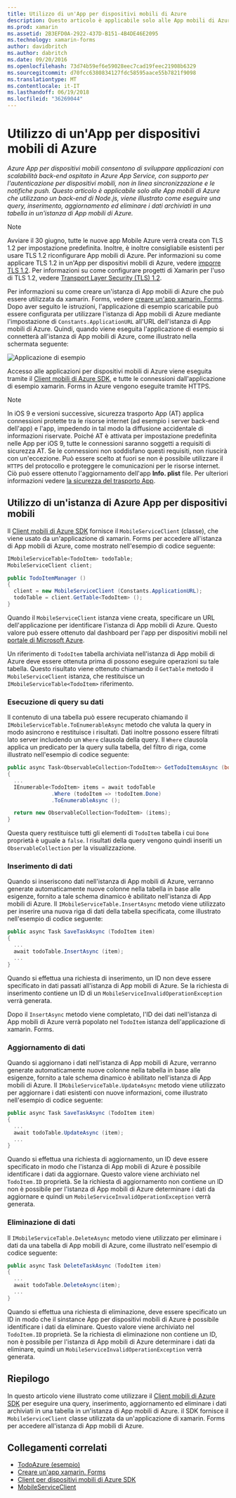 ```yaml
---
title: Utilizzo di un'App per dispositivi mobili di Azure
description: Questo articolo è applicabile solo alle App mobili di Azure che utilizzano un back-end di Node.js, viene illustrato come eseguire una query, inserimento, aggiornamento ed eliminare i dati archiviati in una tabella in un'istanza di App mobili di Azure.
ms.prod: xamarin
ms.assetid: 2B3EFD0A-2922-437D-B151-4B4DE46E2095
ms.technology: xamarin-forms
author: davidbritch
ms.author: dabritch
ms.date: 09/20/2016
ms.openlocfilehash: 73d74b59ef6e59028eec7cad19feec21908b6329
ms.sourcegitcommit: d70fcc6380834127fdc58595aace55b7821f9098
ms.translationtype: MT
ms.contentlocale: it-IT
ms.lasthandoff: 06/19/2018
ms.locfileid: "36269044"
---
```

# <a name="consuming-an-azure-mobile-app"></a>Utilizzo di un'App per dispositivi mobili di Azure

_Azure App per dispositivi mobili consentono di sviluppare applicazioni con scalabilità back-end ospitato in Azure App Service, con supporto per l'autenticazione per dispositivi mobili, non in linea sincronizzazione e le notifiche push. Questo articolo è applicabile solo alle App mobili di Azure che utilizzano un back-end di Node.js, viene illustrato come eseguire una query, inserimento, aggiornamento ed eliminare i dati archiviati in una tabella in un'istanza di App mobili di Azure._

> [!NOTE]
> Avviare il 30 giugno, tutte le nuove app Mobile Azure verrà creata con TLS 1.2 per impostazione predefinita. Inoltre, è inoltre consigliabile esistenti per usare TLS 1.2 riconfigurare App mobili di Azure. Per informazioni su come applicare TLS 1.2 in un'App per dispositivi mobili di Azure, vedere [imporre TLS 1.2](/azure/app-service/app-service-web-tutorial-custom-ssl#enforce-tls-1112). Per informazioni su come configurare progetti di Xamarin per l'uso di TLS 1.2, vedere [Transport Layer Security (TLS) 1.2](~/cross-platform/app-fundamentals/transport-layer-security.md).

Per informazioni su come creare un'istanza di App mobili di Azure che può essere utilizzata da xamarin. Forms, vedere [creare un'app xamarin. Forms](https://azure.microsoft.com/documentation/articles/app-service-mobile-xamarin-forms-get-started/). Dopo aver seguito le istruzioni, l'applicazione di esempio scaricabile può essere configurata per utilizzare l'istanza di App mobili di Azure mediante l'impostazione di `Constants.ApplicationURL` all'URL dell'istanza di App mobili di Azure. Quindi, quando viene eseguita l'applicazione di esempio si connetterà all'istanza di App mobili di Azure, come illustrato nella schermata seguente:

![](azure-images/portal.png "Applicazione di esempio")

Accesso alle applicazioni per dispositivi mobili di Azure viene eseguita tramite il [Client mobili di Azure SDK](https://www.nuget.org/packages/Microsoft.Azure.Mobile.Client/), e tutte le connessioni dall'applicazione di esempio xamarin. Forms in Azure vengono eseguite tramite HTTPS.

> [!NOTE]
> In iOS 9 e versioni successive, sicurezza trasporto App (AT) applica connessioni protette tra le risorse internet (ad esempio i server back-end dell'app) e l'app, impedendo in tal modo la diffusione accidentale di informazioni riservate. Poiché AT è attivata per impostazione predefinita nelle App per iOS 9, tutte le connessioni saranno soggetti a requisiti di sicurezza AT. Se le connessioni non soddisfano questi requisiti, non riuscirà con un'eccezione.
> Può essere scelto at fuori se non è possibile utilizzare il `HTTPS` del protocollo e proteggere le comunicazioni per le risorse internet. Ciò può essere ottenuto l'aggiornamento dell'app **Info. plist** file. Per ulteriori informazioni vedere [la sicurezza del trasporto App](~/ios/app-fundamentals/ats.md).

## <a name="consuming-an-azure-mobile-app-instance"></a>Utilizzo di un'istanza di Azure App per dispositivi mobili

Il [Client mobili di Azure SDK](https://www.nuget.org/packages/Microsoft.Azure.Mobile.Client/) fornisce il `MobileServiceClient` (classe), che viene usato da un'applicazione di xamarin. Forms per accedere all'istanza di App mobili di Azure, come mostrato nell'esempio di codice seguente:

```csharp
IMobileServiceTable<TodoItem> todoTable;
MobileServiceClient client;

public TodoItemManager ()
{
  client = new MobileServiceClient (Constants.ApplicationURL);
  todoTable = client.GetTable<TodoItem> ();
}
```

Quando il `MobileServiceClient` istanza viene creata, specificare un URL dell'applicazione per identificare l'istanza di App mobili di Azure. Questo valore può essere ottenuto dal dashboard per l'app per dispositivi mobili nel [portale di Microsoft Azure](https://portal.azure.com/).

Un riferimento di `TodoItem` tabella archiviata nell'istanza di App mobili di Azure deve essere ottenuta prima di possono eseguire operazioni su tale tabella. Questo risultato viene ottenuto chiamando il `GetTable` metodo il `MobileServiceClient` istanza, che restituisce un `IMobileServiceTable<TodoItem>` riferimento.

### <a name="querying-data"></a>Esecuzione di query su dati

Il contenuto di una tabella può essere recuperato chiamando il `IMobileServiceTable.ToEnumerableAsync` metodo che valuta la query in modo asincrono e restituisce i risultati. Dati inoltre possono essere filtrati lato server includendo un `Where` clausola della query. Il `Where` clausola applica un predicato per la query sulla tabella, del filtro di riga, come illustrato nell'esempio di codice seguente:

```csharp
public async Task<ObservableCollection<TodoItem>> GetTodoItemsAsync (bool syncItems = false)
{
  ...
  IEnumerable<TodoItem> items = await todoTable
              .Where (todoItem => !todoItem.Done)
              .ToEnumerableAsync ();

  return new ObservableCollection<TodoItem> (items);
}
```

Questa query restituisce tutti gli elementi di `TodoItem` tabella i cui `Done` proprietà è uguale a `false`. I risultati della query vengono quindi inseriti un `ObservableCollection` per la visualizzazione.

### <a name="inserting-data"></a>Inserimento di dati

Quando si inseriscono dati nell'istanza di App mobili di Azure, verranno generate automaticamente nuove colonne nella tabella in base alle esigenze, fornito a tale schema dinamico è abilitato nell'istanza di App mobili di Azure. Il `IMobileServiceTable.InsertAsync` metodo viene utilizzato per inserire una nuova riga di dati della tabella specificata, come illustrato nell'esempio di codice seguente:

```csharp
public async Task SaveTaskAsync (TodoItem item)
{
  ...
  await todoTable.InsertAsync (item);
  ...
}
```

Quando si effettua una richiesta di inserimento, un ID non deve essere specificato in dati passati all'istanza di App mobili di Azure. Se la richiesta di inserimento contiene un ID di un `MobileServiceInvalidOperationException` verrà generata.

Dopo il `InsertAsync` metodo viene completato, l'ID dei dati nell'istanza di App mobili di Azure verrà popolato nel `TodoItem` istanza dell'applicazione di xamarin. Forms.

### <a name="updating-data"></a>Aggiornamento di dati

Quando si aggiornano i dati nell'istanza di App mobili di Azure, verranno generate automaticamente nuove colonne nella tabella in base alle esigenze, fornito a tale schema dinamico è abilitato nell'istanza di App mobili di Azure. Il `IMobileServiceTable.UpdateAsync` metodo viene utilizzato per aggiornare i dati esistenti con nuove informazioni, come illustrato nell'esempio di codice seguente:

```csharp
public async Task SaveTaskAsync (TodoItem item)
{
  ...
  await todoTable.UpdateAsync (item);
  ...
}
```

Quando si effettua una richiesta di aggiornamento, un ID deve essere specificato in modo che l'istanza di App mobili di Azure è possibile identificare i dati da aggiornare. Questo valore viene archiviato nel `TodoItem.ID` proprietà. Se la richiesta di aggiornamento non contiene un ID non è possibile per l'istanza di App mobili di Azure determinare i dati da aggiornare e quindi un `MobileServiceInvalidOperationException` verrà generata.

### <a name="deleting-data"></a>Eliminazione di dati

Il `IMobileServiceTable.DeleteAsync` metodo viene utilizzato per eliminare i dati da una tabella di App mobili di Azure, come illustrato nell'esempio di codice seguente:

```csharp
public async Task DeleteTaskAsync (TodoItem item)
{
  ...
  await todoTable.DeleteAsync(item);
  ...
}
```

Quando si effettua una richiesta di eliminazione, deve essere specificato un ID in modo che il sinstance App per dispositivi mobili di Azure è possibile identificare i dati da eliminare. Questo valore viene archiviato nel `TodoItem.ID` proprietà. Se la richiesta di eliminazione non contiene un ID, non è possibile per l'istanza di App mobili di Azure determinare i dati da eliminare, quindi un `MobileServiceInvalidOperationException` verrà generata.

## <a name="summary"></a>Riepilogo

In questo articolo viene illustrato come utilizzare il [Client mobili di Azure SDK](https://www.nuget.org/packages/Microsoft.Azure.Mobile.Client/) per eseguire una query, inserimento, aggiornamento ed eliminare i dati archiviati in una tabella in un'istanza di App mobili di Azure. il SDK fornisce il `MobileServiceClient` classe utilizzata da un'applicazione di xamarin. Forms per accedere all'istanza di App mobili di Azure.


## <a name="related-links"></a>Collegamenti correlati

- [TodoAzure (esempio)](https://developer.xamarin.com/samples/xamarin-forms/WebServices/TodoAzure/)
- [Creare un'app xamarin. Forms](https://azure.microsoft.com/documentation/articles/app-service-mobile-xamarin-forms-get-started/)
- [Client per dispositivi mobili di Azure SDK](https://www.nuget.org/packages/Microsoft.Azure.Mobile.Client/)
- [MobileServiceClient](https://msdn.microsoft.com/library/azure/microsoft.windowsazure.mobileservices.mobileserviceclient(v=azure.10).aspx)
